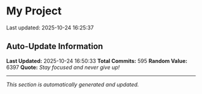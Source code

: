 # My Project


Last updated: 2025-10-24 16:25:37


























































































































































































































































































































































































































































































































































































































































































































































































































































































































































































































## Auto-Update Information

**Last Updated:** 2025-10-24 16:50:33
**Total Commits:** 595
**Random Value:** 6397
**Quote:** _Stay focused and never give up!_

---
_This section is automatically generated and updated._